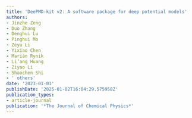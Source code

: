 ```yaml
---
title: 'DeePMD-kit v2: A software package for deep potential models'
authors:
- Jinzhe Zeng
- Duo Zhang
- Denghui Lu
- Pinghui Mo
- Zeyu Li
- Yixiao Chen
- Marián Rynik
- Li’ang Huang
- Ziyao Li
- Shaochen Shi
- ' others'
date: '2023-01-01'
publishDate: '2025-01-02T16:04:29.575958Z'
publication_types:
- article-journal
publication: '*The Journal of Chemical Physics*'
---
```

